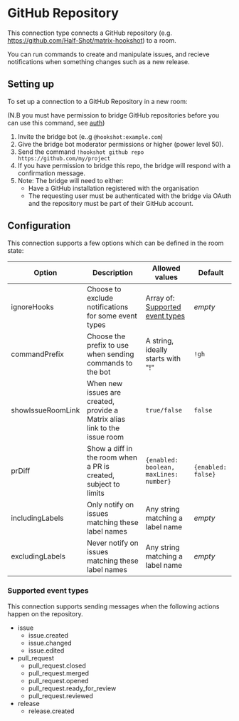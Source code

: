 GitHub Repository
=================

This connection type connects a GitHub repository (e.g. https://github.com/Half-Shot/matrix-hookshot) to a room.

You can run commands to create and manipulate issues, and recieve notifications when something changes such as
a new release.

## Setting up

To set up a connection to a GitHub Repository in a new room:

(N.B you must have permission to bridge GitHub repositories before you can use this command, see [auth](../auth.html#github))

1. Invite the bridge bot (e..g `@hookshot:example.com`)
2. Give the bridge bot moderator permissions or higher (power level 50).
3. Send the command `!hookshot github repo https://github.com/my/project`
4. If you have permission to bridge this repo, the bridge will respond with a confirmation message.
5. Note: The bridge will need to either:
    - Have a GitHub installation registered with the organisation
    - The requesting user must be authenticated with the bridge via OAuth and the repository must be part of their GitHub account.

## Configuration

This connection supports a few options which can be defined in the room state:

| Option | Description | Allowed values | Default |
|--------|-------------|----------------|---------| 
|ignoreHooks|Choose to exclude notifications for some event types|Array of: [Supported event types](#supported-event-types) |*empty*|
|commandPrefix|Choose the prefix to use when sending commands to the bot|A string, ideally starts with "!"|`!gh`|
|showIssueRoomLink|When new issues are created, provide a Matrix alias link to the issue room|`true/false`|`false`|
|prDiff|Show a diff in the room when a PR is created, subject to limits|`{enabled: boolean, maxLines: number}`|`{enabled: false}`|
|includingLabels|Only notify on issues matching these label names|Any string matching a label name|*empty*|
|excludingLabels|Never notify on issues matching these label names|Any string matching a label name|*empty*|


### Supported event types

This connection supports sending messages when the following actions happen on the repository.

- issue
  - issue.created
  - issue.changed
  - issue.edited
- pull_request
  - pull_request.closed
  - pull_request.merged
  - pull_request.opened
  - pull_request.ready_for_review
  - pull_request.reviewed
- release
  - release.created

